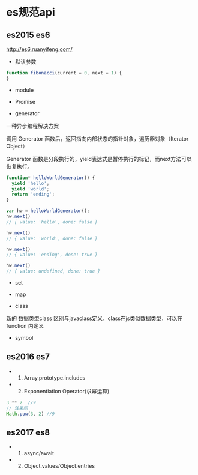 # es规范api

## es2015 es6

<http://es6.ruanyifeng.com/>

- 默认参数

```js
function fibonacci(current = 0, next = 1) {
}
```

- module

- Promise

- generator

一种异步编程解决方案

调用 Generator 函数后，返回指向内部状态的指针对象，遍历器对象（Iterator Object）

Generator 函数是分段执行的，yield表达式是暂停执行的标记，而next方法可以恢复执行。

```js
function* helloWorldGenerator() {
  yield 'hello';
  yield 'world';
  return 'ending';
}

var hw = helloWorldGenerator();
hw.next()
// { value: 'hello', done: false }

hw.next()
// { value: 'world', done: false }

hw.next()
// { value: 'ending', done: true }

hw.next()
// { value: undefined, done: true }

```

- set

- map

- class

新的 数据类型class 区别与javaclass定义，class在js类似数据类型，可以在function 内定义

- symbol

## es2016 es7

- 1. Array.prototype.includes

- 2. Exponentiation Operator(求幂运算)

```js
3 ** 2  //9
// 效果同
Math.pow(3, 2) //9

```

## es2017 es8

- 1. async/await

- 2. Object.values/Object.entries
